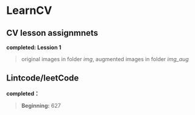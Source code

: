 # LearnCV
## CV lesson assignmnets
  **completed:**
  **Lession 1**
  > original images in folder *img*, augmented images in folder *img_aug*

## Lintcode/leetCode
  **completed：**
> **Beginning:** 627
